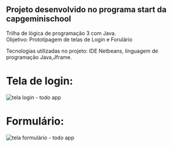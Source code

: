 ## Projeto desenvolvido no programa start da capgeminischool <br>
Trilha de lógica de programação 3 com Java. <br>
Objetivo: Prototipagem de telas de Login e Forulário<br>

Tecnologias utilizadas no projeto: IDE Netbeans, linguagem de programação Java,Jframe.<br>
# Tela de login:
![tela login - todo app](https://github.com/user-attachments/assets/09cda69c-ed79-4e56-a39c-f0c4b9c0104a)
<br>
# Formulário:
![tela formulário - todo app](https://github.com/user-attachments/assets/cbe4a503-8656-41fa-9b1a-7c6f0249b62a)
